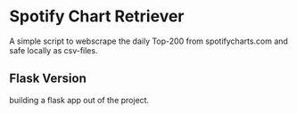 # Spotify Chart Retriever

A simple script to webscrape the daily Top-200 from spotifycharts.com and
safe locally as csv-files.

## Flask Version
building a flask app out of the project.
